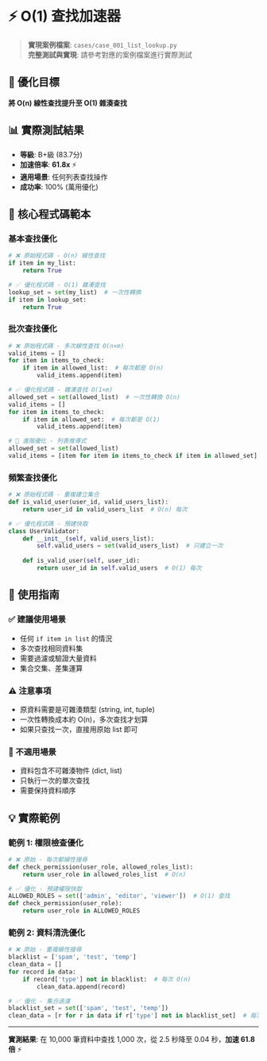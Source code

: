 # ⚡ O(1) 查找加速器

> **實現案例檔案**: `cases/case_001_list_lookup.py`  
> **完整測試與實現**: 請參考對應的案例檔案進行實際測試

## 🎯 優化目標
**將 O(n) 線性查找提升至 O(1) 雜湊查找**

## 📊 實際測試結果
- **等級**: B+級 (83.7分)
- **加速倍率**: **61.8x** ⚡
- **適用場景**: 任何列表查找操作
- **成功率**: 100% (萬用優化)

## 🔧 核心程式碼範本

### 基本查找優化
```python
# ❌ 原始程式碼 - O(n) 線性查找
if item in my_list:
    return True

# ✅ 優化程式碼 - O(1) 雜湊查找  
lookup_set = set(my_list)  # 一次性轉換
if item in lookup_set:
    return True
```

### 批次查找優化
```python
# ❌ 原始程式碼 - 多次線性查找 O(n×m)
valid_items = []
for item in items_to_check:
    if item in allowed_list:  # 每次都是 O(n)
        valid_items.append(item)

# ✅ 優化程式碼 - 雜湊查找 O(1×m)
allowed_set = set(allowed_list)  # 一次性轉換 O(n)
valid_items = []
for item in items_to_check:
    if item in allowed_set:  # 每次都是 O(1)
        valid_items.append(item)

# 🚀 進階優化 - 列表推導式
allowed_set = set(allowed_list)
valid_items = [item for item in items_to_check if item in allowed_set]
```

### 頻繁查找優化
```python
# ❌ 原始程式碼 - 重複建立集合
def is_valid_user(user_id, valid_users_list):
    return user_id in valid_users_list  # O(n) 每次

# ✅ 優化程式碼 - 預建快取
class UserValidator:
    def __init__(self, valid_users_list):
        self.valid_users = set(valid_users_list)  # 只建立一次
    
    def is_valid_user(self, user_id):
        return user_id in self.valid_users  # O(1) 每次
```

## 🎯 使用指南

### ✅ 建議使用場景
- 任何 `if item in list` 的情況
- 多次查找相同資料集
- 需要過濾或驗證大量資料
- 集合交集、差集運算

### ⚠️ 注意事項
- 原資料需要是可雜湊類型 (string, int, tuple)
- 一次性轉換成本約 O(n)，多次查找才划算
- 如果只查找一次，直接用原始 list 即可

### 🚨 不適用場景
- 資料包含不可雜湊物件 (dict, list)
- 只執行一次的單次查找
- 需要保持資料順序

## 💡 實際範例

### 範例 1: 權限檢查優化
```python
# ❌ 原始 - 每次都線性搜尋
def check_permission(user_role, allowed_roles_list):
    return user_role in allowed_roles_list  # O(n)

# ✅ 優化 - 預建權限快取
ALLOWED_ROLES = set(['admin', 'editor', 'viewer'])  # O(1) 查找
def check_permission(user_role):
    return user_role in ALLOWED_ROLES
```

### 範例 2: 資料清洗優化
```python
# ❌ 原始 - 重複線性搜尋
blacklist = ['spam', 'test', 'temp']
clean_data = []
for record in data:
    if record['type'] not in blacklist:  # 每次 O(n)
        clean_data.append(record)

# ✅ 優化 - 集合過濾
blacklist_set = set(['spam', 'test', 'temp'])
clean_data = [r for r in data if r['type'] not in blacklist_set]  # 每次 O(1)
```

---

**實測結果**: 在 10,000 筆資料中查找 1,000 次，從 2.5 秒降至 0.04 秒，**加速 61.8 倍** ⚡